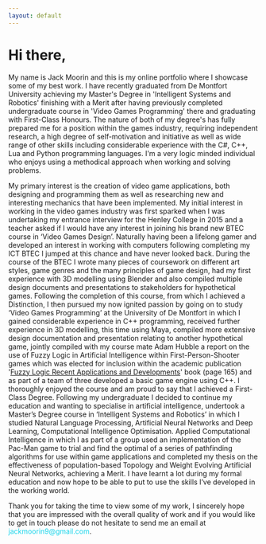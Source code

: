 ```yaml
---
layout: default
---
```


# [](#header-1)Hi there,
<p id="right">
My name is Jack Moorin and this is my online portfolio where I showcase some of my best work. I have recently graduated from De Montfort 
University achieving my Master's Degree in 'Intelligent Systems and Robotics' finishing with a Merit after having previously completed 
undergraduate course in 'Video Games Programming' there and graduating with First-Class Honours. The nature of both of my degree's 
has fully prepared me for a position within the games industry, requiring independent research, a high degree of self-motivation and 
initiative as well as wide range of other skills including considerable experience with the  C#, C++, Lua and Python programming
languages. I'm a very logic minded individual who enjoys using a methodical approach when working and solving problems.
</p>

<p>
My primary interest is the creation of video game applications, both designing and programming them as well as researching new and interesting 
mechanics that have been implemented. My initial interest in working in the video games industry was first sparked when I was undertaking my 
entrance interview for the Henley College in 2015 and a teacher asked if I would have any interest in joining his brand new BTEC course in 
‘Video Games Design’. Naturally having been a lifelong gamer and developed an interest in working with computers following completing my ICT 
BTEC I jumped at this chance and have never looked back. During the course of the BTEC I wrote many pieces of coursework on different art 
styles, game genres and the many principles of game design, had my first experience with 3D modelling using Blender and also compiled multiple 
design documents and presentations to stakeholders for hypothetical games. Following the completion of this course, from which I achieved a 
Distinction, I then pursued my now ignited passion by going on to study ‘Video Games Programming’ at the University of De Montfort in which I 
gained considerable experience in C++ programming, received further experience in 3D modelling, this time using Maya, compiled more extensive 
design documentation and presentation relating to another hypothetical game, jointly compiled with my course mate Adam Hubble a report on the 
use of Fuzzy Logic in Artificial Intelligence within First-Person-Shooter games which was elected for inclusion within the academic 
publication '<a href="https://drive.google.com/file/d/1-AwLubafIXbJCovw54W6Ww9Pgjlfa5VB/view?usp=sharing">Fuzzy Logic Recent Applications and Developments</a>' 
book (page 165) and as part of a team of three developed a basic game engine using C++. I thoroughly enjoyed the 
course and am proud to say that I achieved a First-Class Degree. Following my undergraduate I decided to continue my education and 
wanting to specialise in artificial intelligence, undertook a Master’s Degree course in ‘Intelligent Systems and Robotics’ in which I 
studied Natural Language Processing, Artificial Neural Networks and Deep Learning, Computational Intelligence Optimisation. Applied 
Computational Intelligence in which I as part of a group used an implementation of the Pac-Man game to trial and find the optimal of a 
series of pathfinding algorithms for use within game applications and completed my thesis on the effectiveness of population-based 
Topology and Weight Evolving Artificial Neural Networks, achieving a Merit. I have learnt a lot during my formal education and now 
hope to be able to put to use the skills I’ve developed in the working world.
</p>

<p id="left">
Thank you for taking the time to view some of my work, I sincerely hope that you are impressed with the overall quality of work and if you 
would like to get in touch please do not hesitate to send me an email at <span style="color: #17d5eb">jackmoorin9@gmail.com</span>.
</p>